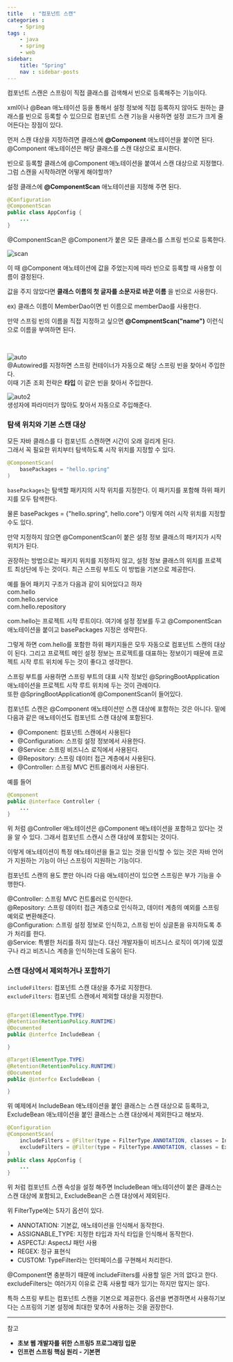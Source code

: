 ```yaml
---
title   : "컴포넌트 스캔"
categories : 
    - Spring
tags : 
    - java
    - spring
    - web
sidebar:
    title: "Spring"
    nav : sidebar-posts
---  
```


컴포넌트 스캔은 스프링이 직접 클래스를 검색해서 빈으로 등록해주는 기능이다.  

xml이나 @Bean 애노테이션 등을 통해서 설정 정보에 직접 등록하지 않아도 원하는 클래스를 빈으로 등록할 수 있으므로 컴포넌트 스캔 기능을 사용하면 설정 코드가 크게 줄어든다는 장점이 있다.  

먼저 스캔 대상을 지정하려면 클래스에 __@Component__ 애노테이션을 붙이면 된다.  
@Component 애노테이션은 해당 클래스를 스캔 대상으로 표시한다.  

빈으로 등록할 클래스에 @Component 애노테이션을 붙여서 스캔 대상으로 지정했다.  
그럼 스캔을 시작하려면 어떻게 해야할까?  

설정 클래스에 __@ComponentScan__ 애노테이션을 지정해 주면 된다.  

```java
@Configuration
@ComponentScan
public class AppConfig {
    ...
}
```  

@ComponentScan은 @Component가 붙은 모든 클래스를 스프링 빈으로 등록한다.  

![scan](/assets/img/spring/scan.PNG)

이 때 @Component 애노테이션에 값을 주었는지에 따라 빈으로 등록할 때 사용할 이름이 결정된다.

값을 주지 않았다면 __클래스 이름의 첫 글자를 소문자로 바꾼 이름__ 을 빈으로 사용한다.  

ex) 클래스 이름이 MemberDao이면 빈 이름으로 memberDao를 사용한다.  

만약 스프링 빈의 이름을 직접 지정하고 싶으면 __@CompnentScan("name")__ 이런식으로 이름을 부여하면 된다.  


<br/>


![auto](/assets/img/spring/auto.PNG)  
@Autowired를 지정하면 스프링 컨테이너가 자동으로 해당 스프링 빈을 찾아서 주입한다.  
이때 기존 조회 전략은 __타입__ 이 같은 빈을 찾아서 주입한다.  


![auto2](/assets/img/spring/auto2.PNG)  
생성자에 파라미터가 많아도 찾아서 자동으로 주입해준다.  


### 탐색 위치와 기본 스캔 대상  
모든 자바 클래스를 다 컴포넌트 스캔하면 시간이 오래 걸리게 된다.  
그래서 꼭 필요한 위치부터 탐색하도록 시작 위치를 지정할 수 있다.  

```java
@ComponentScan(
    basePackages = "hello.spring"
)
```
`basePackages`는 탐색할 패키지의 시작 위치를 지정한다. 이 패키지를 포함해 하위 패키지를 모두 탐색한다.  

물론 basePackges = {"hello.spring", hello.core"} 이렇게 여러 시작 위치를 지정할 수도 있다.  

만약 지정하지 않으면 @ComponentScan이 붙은 설정 정보 클래스의 패키지가 시작 위치가 된다.  

권장하는 방법으로는 패키지 위치를 지정하지 않고, 설정 정보 클래스의 위치를 프로젝트 최상단에 두는 것이다. 최근 스프링 부트도 이 방법을 기본으로 제공한다.  

예를 들어 패키지 구조가 다음과 같이 되어있다고 하자  
com.hello  
com.hello.service  
com.hello.repository  

com.hello는 프로젝트 시작 루트이다. 여기에 설정 정보를 두고 @ComponentScan 애노테이션을 붙이고 basePackages 지정은 생략한다.  

그렇게 하면 com.hello를 포함한 하위 패키지들은 모두 자동으로 컴포넌트 스캔의 대상이 된다. 그리고 프로젝트 메인 설정 정보는 프로젝트를 대표하는 정보이기 때문에 프로젝트 시작 루트 위치에 두는 것이 좋다고 생각한다.  

스프링 부트를 사용하면 스프링 부트의 대표 시작 정보인 @SpringBootApplication 애노테이션을 프로젝트 시작 루트 위치에 두는 것이 관례이다.  
또한 @SpringBootApplication에 @ComponentScan이 들어있다.  

컴포넌트 스캔은 @Component 애노테이션만 스캔 대상에 포함하는 것은 아니다. 밑에 다음과 같은 애노테이션도 컴포넌트 스캔 대상에 포함된다.  
- @Component: 컴포넌트 스캔에서 사용된다
- @Configuration: 스프링 설정 정보에서 사용한다.
- @Service: 스프링 비즈니스 로직에서 사용된다.
- @Repository: 스프링 데이터 접근 계층에서 사용된다.
- @Controller: 스프링 MVC 컨트롤러에서 사용된다.  

예를 들어
```java
@Component
public @interface Controller {
    ...
}
```

위 처럼 @Controller 애노테이션은 @Component 애노테이션을 포함하고 있다는 것을 알 수 있다. 그래서 컴포넌트 스캔시 스캔 대상에 포함되는 것이다.  

이렇게 애노테이션이 특정 애노테이션을 들고 있는 것을 인식할 수 있는 것은 자바 언어가 지원하는 기능이 아닌 스프링이 지원하는 기능이다.  

컴포넌트 스캔의 용도 뿐만 아니라 다음 애노테이션이 있으면 스프링은 부가 기능을 수행한다.  

@Controller: 스프링 MVC 컨트롤러로 인식한다.  
@Repository: 스프링 데이터 접근 계층으로 인식하고, 데이터 계층의 예외를 스프링 예외로 변환해준다.  
@Configuration: 스프링 설정 정보로 인식하고, 스프링 빈이 싱글톤을 유지하도록 추가 처리를 한다.  
@Service: 특별한 처리를 하지 않는다. 대신 개발자들이 비즈니스 로직이 여기에 있겠구나 라고 비즈니스 계층을 인식하는데 도움이 된다.  

### 스캔 대상에서 제외하거나 포함하기  
`includeFilters`: 컴포넌트 스캔 대상을 추가로 지정한다.  
`excludeFilters`: 컴포넌트 스캔에서 제외할 대상을 지정한다.  

```java

@Target(ElementType.TYPE)
@Retention(RetentionPolicy.RUNTIME)
@Documented
public @interfce IncludeBean {

}

@Target(ElementType.TYPE)
@Retention(RetentionPolicy.RUNTIME)
@Documented
public @interfce ExcludeBean {

}
```  

위 예제에서 IncludeBean 애노테이션을 붙인 클래스는 스캔 대상으로 등록하고, ExcludeBean 애노테이션을 붙인 클래스는 스캔 대상에서 제외한다고 해보자.

```java
@Configuration
@ComponentScan(
    includeFilters = @Filter(type = FilterType.ANNOTATION, classes = IncludeBean.class),
    excludeFilters = @Filter(type = FilterType.ANNOTATION, classes = ExcludeBean.class)
)
public class AppConfig {
    ...
}
```
위 처럼 컴포넌트 스캔 속성을 설정 해주면 IncludeBean 애노테이션이 붙은 클래스는 스캔 대상에 포함되고, ExcludeBean은 스캔 대상에서 제외된다.  

위 FilterType에는 5자기 옵션이 있다.  
- ANNOTATION: 기본값, 애노테이션을 인식해서 동작한다.
- ASSIGNABLE_TYPE: 지정한 타입과 자식 타입을 인식해서 동작한다.
- ASPECTJ: AspectJ 패턴 사용
- REGEX: 정규 표현식
- CUSTOM: TypeFilter라는 인터페이스를 구현해서 처리한다.  

@Component면 충분하기 때문에 includeFilters를 사용할 일은 거의 없다고 한다. excludeFilters는 여러가지 이유로 간혹 사용할 때가 있기는 하지만 많지는 않다.  

특하 스프링 부트는 컴포넌트 스캔을 기본으로 제공한다. 옵션을 변경하면서 사용하기보다는 스프링의 기본 설정에 최대한 맟추어 사용하는 것을 권장한다.  


---

참고  
- __초보 웹 개발자를 위한 스프링5 프로그래밍 입문__
- __인프런 스프링 핵심 원리 - 기본편__